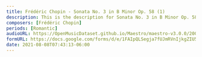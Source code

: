 ```yaml
---
title: Frédéric Chopin - Sonata No. 3 in B Minor Op. 58 (1)
description: This is the description for Sonata No. 3 in B Minor Op. 58 by Frédéric Chopin
composers: [Frédéric Chopin]
periods: [Romantic]
audioURL: https://OpenMusicDataset.github.io/Maestro/maestro-v3.0.0/2004/MIDI-Unprocessed_XP_09_R1_2004_05_ORIG_MID--AUDIO_09_R1_2004_06_Track06_wav.midi
formURL: https://docs.google.com/forms/d/e/1FAIpQLSegja7fUJmRVnIjkgZIU5GWWVjvN0AcTckN1uvzxnfietCvng/viewform
date: 2021-08-08T07:43:13-06:00
---
```

